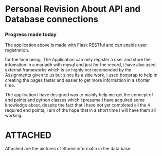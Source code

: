 # Personal Revision About API and  Database connections

### Progress made today
The application above is made with Flask RESTful and can enable user registration.

for the time being, The Application can only register a user and store the infomation in a mariadb with mysql and just for the record, 
i have also used external frameworks which is so highly not recomended by the Assignments given to us but 
since its a side work, i used bootsrap to help in creating the pages faster and easier to get more information 
in a shorter time.

The application i have designed was to mainly help me get the concept of end points and python classes which i 
presume i have acquired some knowledge about, despite the fact that i have not yet completed all the 4 required end points, 
i am of the hope that in a short time i will have them all working.

# ATTACHED
Attached are the pictures of Stored informatin in the data base.
